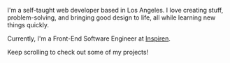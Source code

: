 I'm a self-taught web developer based in Los Angeles. I love creating stuff, problem-solving, and bringing good design to life, all while learning new things quickly.

Currently, I'm a Front-End Software Engineer at [Inspiren](https://inspiren.com).

Keep scrolling to check out some of my projects!
